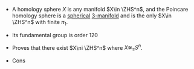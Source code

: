 - A homology sphere $X$ is any manifold $X\in \ZHS^n$, and the Poincare homology sphere is a [spherical](spherical%20manifold.md) [3-manifold](3-manifold.md) and is the only $X\in \ZHS^n$ with finite $\pi_1$.

- Its fundamental group is order 120
- Proves that there exist $X\ni \ZHS^n$ where $X\not\cong_\Top S^n$.

- Cons